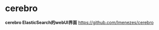 <!--
 * @Author: your name
 * @Date: 2021-01-22 10:21:15
 * @LastEditTime: 2021-01-22 10:22:47
 * @LastEditors: Please set LastEditors
 * @Description: In User Settings Edit
 * @FilePath: \docker-components\cerebro\README.md
-->

# cerebro

**cerebro ElasticSearch的webUI界面**  <https://github.com/lmenezes/cerebro>
